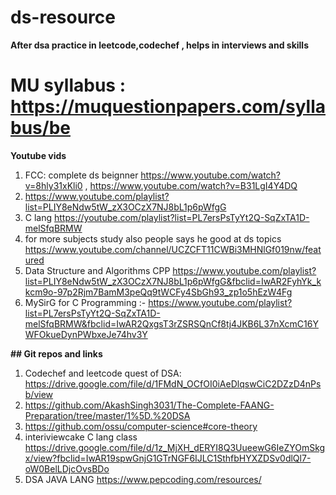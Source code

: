 # ds-resource

<b>After dsa practice in leetcode,codechef , helps in interviews and skills </b>

# MU syllabus : https://muquestionpapers.com/syllabus/be <br>

<b>Youtube vids</b>
1) FCC: complete ds beignner https://www.youtube.com/watch?v=8hly31xKli0 , https://www.youtube.com/watch?v=B31LgI4Y4DQ <br>
2) https://www.youtube.com/playlist?list=PLIY8eNdw5tW_zX3OCzX7NJ8bL1p6pWfgG <br>
3) C lang https://youtube.com/playlist?list=PL7ersPsTyYt2Q-SqZxTA1D-melSfqBRMW <br>
4) for more subjects study also people says he good at ds topics https://www.youtube.com/channel/UCZCFT11CWBi3MHNlGf019nw/featured <br>
5) Data Structure and Algorithms CPP https://www.youtube.com/playlist?list=PLIY8eNdw5tW_zX3OCzX7NJ8bL1p6pWfgG&fbclid=IwAR2FyhYk_kkcm9o-97p2Rjm7BamM3peQq9tWCFy4SbGh93_zp1o5hEzW4Fg <br>
6) MySirG for C Programming :- https://www.youtube.com/playlist?list=PL7ersPsTyYt2Q-SqZxTA1D-melSfqBRMW&fbclid=IwAR2QxgsT3rZSRSQnCf8tj4JKB6L37nXcmC16YWFOkueDynPWbxeJe74hv3Y <br>



<b> ## Git repos and links </b>

1) Codechef and leetcode quest of DSA: https://drive.google.com/file/d/1FMdN_OCfOI0iAeDlqswCiC2DZzD4nPsb/view <br>
2) https://github.com/AkashSingh3031/The-Complete-FAANG-Preparation/tree/master/1%5D.%20DSA<br>
3) https://github.com/ossu/computer-science#core-theory <br>
4) interiviewcake C lang class https://drive.google.com/file/d/1z_MjXH_dERYI8Q3UueewG6IeZYOmSkgx/view?fbclid=IwAR19spwGnjG1GTrNGF6IJLC1SthfbHYXZDSv0dlQl7-oW0BelLDjcOvsBDo <br>
5) DSA JAVA LANG https://www.pepcoding.com/resources/ <br>








